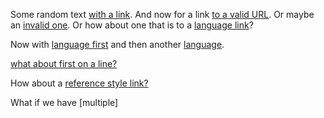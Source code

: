 Some random text [with a link](./to/a/markdown/file.md). And now for a link [to a valid URL](https://microsoft.com). Or maybe an [invalid one](https://microsoft.com/sporf). Or how about one that is to a [language link](http://azure.com/en-us/somethign)?

Now with [language first](http://azure.com/en-us/somethning) and then another [language](http://azure.com/en-us/somethingelse). 

[what about first on a line?](http://azure.com/en-us/something)

How about a [reference style link?][refstyle]

What if we have [multiple]

[refstyle]: https://microsoft.com
[lang-link]: https://microsoft.com/en-us